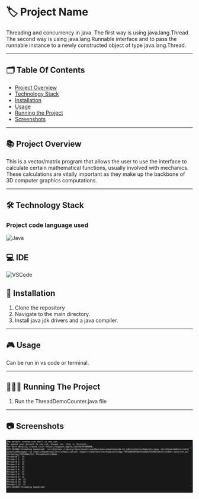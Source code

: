 
# 🏷️ Project Name

Threading and concurrency in java.
The first way is using java.lang.Thread
The second way is using java.lang.Runnable interface and to pass the runnable instance to a newly constructed object of type java.lang.Thread. 

---
## 🗂️ Table Of Contents

- [Project Overview](#-project-overview)
- [Technology Stack](#-technology-stack)
- [Installation](#-installation)
- [Usage](#-usage)
- [Running the Project](#-running-the-project)
- [Screenshots](#-screenshots)
---

## 📚 Project Overview

This is a vector/matrix program that allows the user to use the interface to calculate certain mathematical functions, usually involved with mechanics. These calculations are vitally important as they make up the backbone of 3D computer graphics computations.

---

## 🛠️ Technology Stack 

### Project code language used

 ![Java](https://img.shields.io/badge/Java-F05032?style=for-the-badge&logo=git&logoColor=white)

## 💻 IDE

 ![VSCode](https://img.shields.io/badge/VSCode-0078D4?style=for-the-badge&logo=visual%20studio%20code&logoColor=white)

## 📝 Installation

1. Clone the repository
2. Navigate to the main directory.
3. Install java jdk drivers and a java compiler.

---

## 🎮 Usage

Can be run in vs code or terminal.

---

## 🏃🏻‍♂️ Running The Project

1. Run the ThreadDemoCounter.java file

---

## 📷 Screenshots

![threads](https://github.com/kieran-woodrow/Threading-and-concurrency/blob/main/Assets/Screenshot%202024-06-05%20at%2014.23.21.png)
